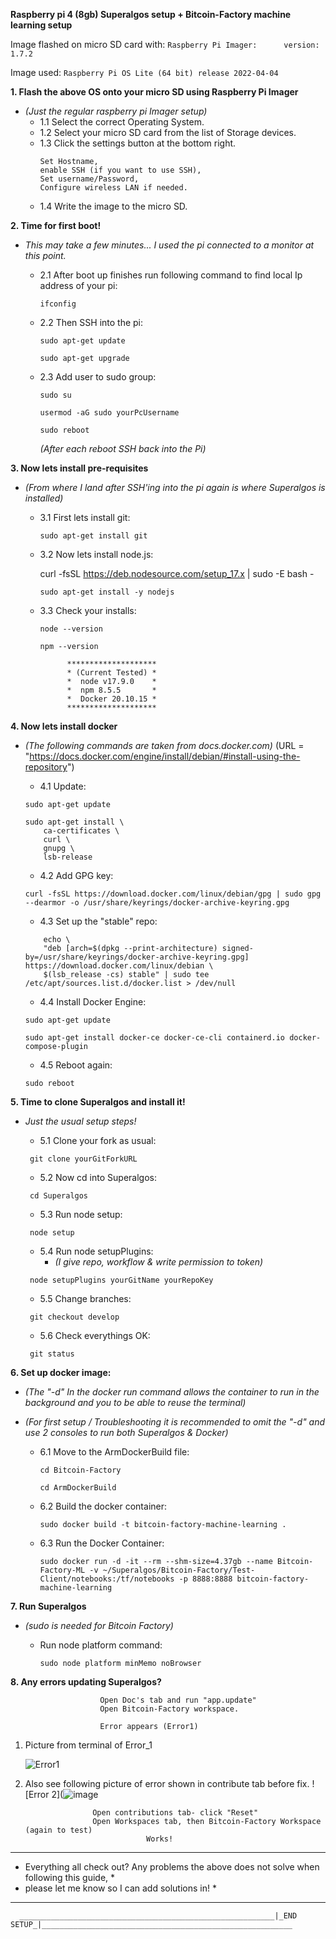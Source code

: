 __Raspberry pi 4 (8gb) Superalgos setup + Bitcoin-Factory machine learning setup__
	
Image flashed on micro SD card with:
	  ```
	  Raspberry Pi Imager:      version: 1.7.2
	  ```
	
	
Image used:
	   ```
	   Raspberry Pi OS Lite (64 bit)
	   release 2022-04-04
	   ```
		




__1. Flash the above OS onto your micro SD using Raspberry Pi Imager__
  - _(Just the regular raspberry pi Imager setup)_
    - 1.1 Select the correct Operating System.
    - 1.2 Select your micro SD card from the list of Storage devices.
    - 1.3 Click the settings button at the bottom right.
    	```
	  Set Hostname,
	  enable SSH (if you want to use SSH),
	  Set username/Password,
	  Configure wireless LAN if needed.
	  
     - 1.4 Write the image to the micro SD.



__2.  Time for first boot!__	 
- _This may take a few minutes... I used the pi connected to a monitor at this point._        

    - 2.1 After boot up finishes run following command to find local Ip address of your pi:
    	  
          ifconfig
	  

    - 2.2 Then SSH into the pi:

	   ```     	   
	   sudo apt-get update
	   ```
	   ``` 
	   sudo apt-get upgrade
	   ```	   
		
     - 2.3 Add user to sudo group: 
 
     	    
           sudo su
	   ```
	   usermod -aG sudo yourPcUsername
	   ```
           sudo reboot


       _(After each reboot SSH back into the Pi)_   
       

                                    

__3.  Now lets install pre-requisites__

  - _(From where I land after SSH'ing into the pi again is where Superalgos is installed)_

      - 3.1 First lets install git:
      
            sudo apt-get install git



       - 3.2 Now lets install node.js:
       	     
	     curl -fsSL https://deb.nodesource.com/setup_17.x | sudo -E bash -
	     ```
	     sudo apt-get install -y nodejs
	     ```


       - 3.3 Check your installs:
 	     ```
 	     node --version
	     ```
	     ```
	     npm --version
	     ```


                   ********************
				   * (Current Tested) *
				   *  node v17.9.0    *
				   *  npm 8.5.5       *  
				   *  Docker 20.10.15 *
                   ******************** 
        


__4. Now lets install docker__
  - _(The following commands are taken from docs.docker.com)_
            (URL = "https://docs.docker.com/engine/install/debian/#install-using-the-repository")


	- 4.1 Update:
   	 ```
	 sudo apt-get update
	 ```
	 ```
	 sudo apt-get install \
         ca-certificates \
         curl \
         gnupg \
         lsb-release
	 ```

	- 4.2 Add GPG key:
	 ```
	 curl -fsSL https://download.docker.com/linux/debian/gpg | sudo gpg --dearmor -o /usr/share/keyrings/docker-archive-keyring.gpg
	 ```


	 - 4.3 Set up the "stable" repo:
	  ```
          echo \
          "deb [arch=$(dpkg --print-architecture) signed-by=/usr/share/keyrings/docker-archive-keyring.gpg] https://download.docker.com/linux/debian \
          $(lsb_release -cs) stable" | sudo tee /etc/apt/sources.list.d/docker.list > /dev/null
	  ```
	  
	 - 4.4 Install Docker Engine:
	  ```
	  sudo apt-get update
	  ```
	  ```
	  sudo apt-get install docker-ce docker-ce-cli containerd.io docker-compose-plugin
	  ```

	 - 4.5  Reboot again:
	  ```
	  sudo reboot
	  ```


__5.  Time to clone Superalgos and install it!__

  - _Just the usual setup steps!_
  
	- 5.1 Clone your fork as usual:
	 ```
	  git clone yourGitForkURL
	 ```
	- 5.2 Now cd into Superalgos:
	 ```
	  cd Superalgos
	 ```
	  
	- 5.3 Run node setup:
	 ```
	  node setup
	 ```

	- 5.4 Run node setupPlugins:
	  - _(I give repo, workflow & write permission to token)_
	  
	 ```
	  node setupPlugins yourGitName yourRepoKey
	 ```
	- 5.5 Change branches:
	 ```
	  git checkout develop
	 ```
	- 5.6 Check everythings OK:
	 ```
	  git status
	 ```
	  
__6. Set up docker image:__
  - _(The "-d" In the docker run command allows the container to run in the background and you to be able to reuse the terminal)_
  - _(For first setup / Troubleshooting it is recommended to omit the "-d" and use 2 consoles to run both Superalgos & Docker)_
  
    - 6.1 Move to the ArmDockerBuild file:
      ```
      cd Bitcoin-Factory
      ```
      ```
      cd ArmDockerBuild
      ```
      
    - 6.2 Build the docker container:
      ```
      sudo docker build -t bitcoin-factory-machine-learning .
      ```
    - 6.3 Run the Docker Container:
      ```
      sudo docker run -d -it --rm --shm-size=4.37gb --name Bitcoin-Factory-ML -v ~/Superalgos/Bitcoin-Factory/Test-Client/notebooks:/tf/notebooks -p 8888:8888 bitcoin-factory-machine-learning
      ```

__7. Run Superalgos__ 
   - _(sudo is needed for Bitcoin Factory)_
   
      - Run node platform command:
        ```
        sudo node platform minMemo noBrowser
        ```

__8.  Any errors updating Superalgos?__

                        Open Doc's tab and run "app.update"
                        Open Bitcoin-Factory workspace.
			
                        Error appears (Error1)
			
1. Picture from terminal of Error_1


	![Error1](https://raw.githubusercontent.com/theblockchainarborist/Superalgos-Guides/main/Error%20Pictures/Error_1.png)



				

  9. Also see following picture of error shown in contribute tab before fix.
    ![Error 2](![image](https://github.com/theblockchainarborist/Superalgos-Guides/blob/main/Error%20Pictures/Error_2.png?raw=true)

					
					

                        Open contributions tab- click "Reset"
                        Open Workspaces tab, then Bitcoin-Factory Workspace (again to test)
                                    Works!

                        


  *  ********************************************************************************************
  *  Everything all check out? Any problems the above does not solve when following this guide, *
  *  please let me know so I can add solutions in!                                              *
  *********************************************************************************************** 


      _________________________________________________________|_END SETUP_|________________________________________________________

